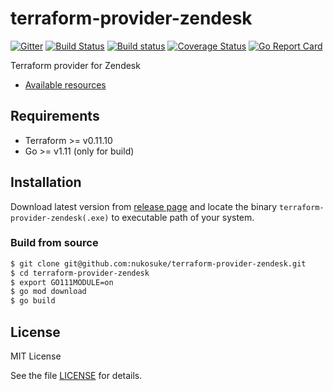 # terraform-provider-zendesk
[![Gitter](https://badges.gitter.im/terraform-provider-zendesk/Lobby.svg)](https://gitter.im/terraform-provider-zendesk/Lobby?utm_source=badge&utm_medium=badge&utm_campaign=pr-badge)
[![Build Status](https://travis-ci.org/nukosuke/terraform-provider-zendesk.svg?branch=master)](https://travis-ci.org/nukosuke/terraform-provider-zendesk)
[![Build status](https://ci.appveyor.com/api/projects/status/ti5il35v6a6ankcq/branch/master?svg=true)](https://ci.appveyor.com/project/nukosuke/terraform-provider-zendesk/branch/master)
[![Coverage Status](https://coveralls.io/repos/github/nukosuke/terraform-provider-zendesk/badge.svg?branch=master)](https://coveralls.io/github/nukosuke/terraform-provider-zendesk?branch=master)
[![Go Report Card](https://goreportcard.com/badge/github.com/nukosuke/terraform-provider-zendesk)](https://goreportcard.com/report/github.com/nukosuke/terraform-provider-zendesk)

Terraform provider for Zendesk

- [Available resources](https://github.com/nukosuke/terraform-provider-zendesk/wiki)

## Requirements

- Terraform >= v0.11.10
- Go >= v1.11 (only for build)

## Installation

Download latest version from [release page](https://github.com/nukosuke/terraform-provider-zendesk/releases)
and locate the binary `terraform-provider-zendesk(.exe)` to executable path of your system.

### Build from source

```sh
$ git clone git@github.com:nukosuke/terraform-provider-zendesk.git
$ cd terraform-provider-zendesk
$ export GO111MODULE=on
$ go mod download
$ go build
```

## License

MIT License

See the file [LICENSE](./LICENSE) for details.
